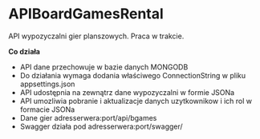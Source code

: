 # APIBoardGamesRental
API wypozyczalni gier planszowych. Praca w trakcie.

<b>Co działa</b>
<br>
<ul>
<li>API dane przechowuje w bazie danych MONGODB</li>
<li>Do działania wymaga dodania właściwego ConnectionString w pliku appsettings.json</li>
<li>API udostępnia na zewnątrz dane wypozyczalni w formie JSONa</li>
<li>API umozliwia pobranie i aktualizacje danych uzytkownikow i ich rol w formacie JSONa</li>
<li>Dane gier adresserwera:port/api/bgames</li>
<li>Swagger działa pod adresserwera:port/swagger/</li>
</ul>
